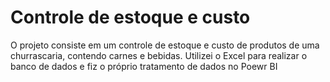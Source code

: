# Controle de estoque e custo
O projeto consiste em um controle de estoque e custo de produtos de uma churrascaria, contendo carnes e bebidas. Utilizei o Excel para realizar o banco de dados e fiz o próprio tratamento de dados no Poewr BI
